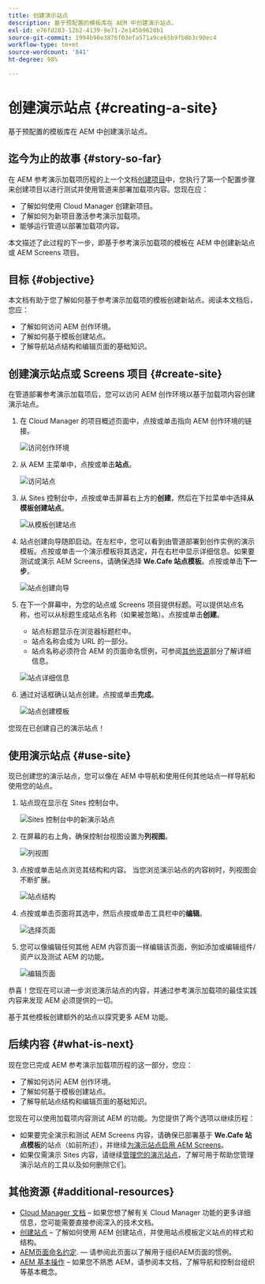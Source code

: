 ```yaml
---
title: 创建演示站点
description: 基于预配置的模板库在 AEM 中创建演示站点。
exl-id: e76fd283-12b2-4139-9e71-2e145b9620b1
source-git-commit: 1994b90e3876f03efa571a9ce65b9fb8b3c90ec4
workflow-type: tm+mt
source-wordcount: '841'
ht-degree: 98%

---
```


# 创建演示站点 {#creating-a-site}

基于预配置的模板库在 AEM 中创建演示站点。

## 迄今为止的故事 {#story-so-far}

在 AEM 参考演示加载项历程的上一个文档[创建项目](create-program.md)中，您执行了第一个配置步骤来创建项目以进行测试并使用管道来部署加载项内容。您现在应：

* 了解如何使用 Cloud Manager 创建新项目。
* 了解如何为新项目激活参考演示加载项。
* 能够运行管道以部署加载项内容。

本文描述了此过程的下一步，即基于参考演示加载项的模板在 AEM 中创建新站点或 AEM Screens 项目。

## 目标 {#objective}

本文档有助于您了解如何基于参考演示加载项的模板创建新站点。阅读本文档后，您应：

* 了解如何访问 AEM 创作环境。
* 了解如何基于模板创建站点。
* 了解导航站点结构和编辑页面的基础知识。

## 创建演示站点或 Screens 项目 {#create-site}

在管道部署参考演示加载项后，您可以访问 AEM 创作环境以基于加载项内容创建演示站点。

1. 在 Cloud Manager 的项目概述页面中，点按或单击指向 AEM 创作环境的链接。

   ![访问创作环境](assets/access-author.png)

1. 从 AEM 主菜单中，点按或单击&#x200B;**站点**。

   ![访问站点](assets/access-sites.png)

1. 从 Sites 控制台中，点按或单击屏幕右上方的&#x200B;**创建**，然后在下拉菜单中选择&#x200B;**从模板创建站点**。

   ![从模板创建站点](assets/create-site-from-template.png)

1. 站点创建向导随即启动。在左栏中，您可以看到由管道部署到创作实例的演示模板。点按或单击一个演示模板将其选定，并在右栏中显示详细信息。如果要测试或演示 AEM Screens，请确保选择 **We.Cafe 站点模板**。点按或单击&#x200B;**下一步**。

   ![站点创建向导](assets/site-creation-wizard.png)

1. 在下一个屏幕中，为您的站点或 Screens 项目提供标题。可以提供站点名称，也可以从标题生成站点名称（如果被忽略）。点按或单击&#x200B;**创建**。

   * 站点标题显示在浏览器标题栏中。
   * 站点名称会成为 URL 的一部分。
   * 站点名称必须符合 AEM 的页面命名惯例，可参阅[其他资源](#additional-resources)部分了解详细信息。

   ![站点详细信息](assets/site-details.png)

1. 通过对话框确认站点创建。点按或单击&#x200B;**完成**。

   ![站点创建模板](assets/site-creation-complete.png)

您现在已创建自己的演示站点！

## 使用演示站点 {#use-site}

现已创建您的演示站点，您可以像在 AEM 中导航和使用任何其他站点一样导航和使用您的站点。

1. 站点现在显示在 Sites 控制台中。

   ![ Sites 控制台中的新演示站点](assets/new-demo-site.png)

1. 在屏幕的右上角，确保控制台视图设置为&#x200B;**列视图**。

   ![列视图](assets/column-view.png)

1. 点按或单击站点浏览其结构和内容。 当您浏览演示站点的内容树时，列视图会不断扩展。

   ![站点结构](assets/site-structure.png)

1. 点按或单击页面将其选中，然后点按或单击工具栏中的&#x200B;**编辑**。

   ![选择页面](assets/select-page.png)

1. 您可以像编辑任何其他 AEM 内容页面一样编辑该页面，例如添加或编辑组件/资产以及测试 AEM 的功能。

   ![编辑页面](assets/edit-page.png)

恭喜！您现在可以进一步浏览演示站点的内容，并通过参考演示加载项的最佳实践内容来发现 AEM 必须提供的一切。

基于其他模板创建额外的站点以探究更多 AEM 功能。

## 后续内容 {#what-is-next}

现在您已完成 AEM 参考演示加载项历程的这一部分，您应：

* 了解如何访问 AEM 创作环境。
* 了解如何基于模板创建站点。
* 了解导航站点结构和编辑页面的基础知识。

您现在可以使用加载项内容测试 AEM 的功能。为您提供了两个选项以继续历程：

* 如果要完全演示和测试 AEM Screens 内容，请确保已部署基于 **We.Cafe 站点模板**&#x200B;的站点（如前所述），并继续[为演示站点启用 AEM Screens](screens.md)。
* 如果仅需演示 Sites 内容，请继续[管理您的演示站点](manage.md)，了解可用于帮助您管理演示站点的工具以及如何删除它们。

## 其他资源 {#additional-resources}

* [Cloud Manager 文档](https://experienceleague.adobe.com/docs/experience-manager-cloud-service/onboarding/onboarding-concepts/cloud-manager-introduction.html) – 如果您想了解有关 Cloud Manager 功能的更多详细信息，您可能需要直接参阅深入的技术文档。
* [创建站点](/help/sites-cloud/administering/site-creation/create-site.md) – 了解如何使用 AEM 创建站点，并使用站点模板定义站点的样式和结构。
* [AEM页面命名约定](/help/sites-cloud/authoring/fundamentals/organizing-pages.md#page-name-restrictions-and-best-practices).  — 请参阅此页面以了解用于组织AEM页面的惯例。
* [AEM 基本操作](/help/sites-cloud/authoring/getting-started/basic-handling.md) – 如果您不熟悉 AEM，请参阅本文档，了解导航和控制台组织等基本概念。
